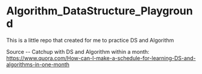 # Algorithm_DataStructure_Playground
This is a little repo that created for me to practice DS and Algorithm

Source -- Catchup with DS and Algorithm within a month:
https://www.quora.com/How-can-I-make-a-schedule-for-learning-DS-and-algorithms-in-one-month
